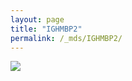 ```yaml
---
layout: page
title: "IGHMBP2"
permalink: /_mds/IGHMBP2/
---
```


![](../../algns0/5HSAA052101_aln_report.png?raw=true)